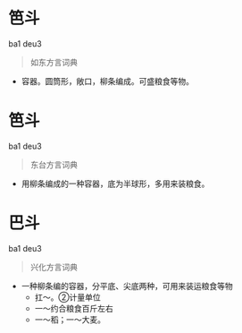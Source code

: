 # 笆斗
ba1 deu3
> 如东方言词典
- 容器。圆筒形，敞口，柳条编成。可盛粮食等物。

# 笆斗
ba1 deu3
> 东台方言词典
- 用柳条编成的一种容器，底为半球形，多用来装粮食。

# 巴斗
ba1 deu3
> 兴化方言词典
- 一种柳条编的容器，分平底、尖底两种，可用来装运粮食等物
  - 扛～。②计量单位
  - 一～约合粮食百斤左右
  - 一～稻；一～大麦。
